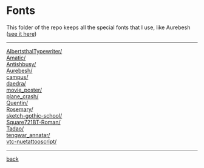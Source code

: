 # Fonts
This folder of the repo keeps all the special fonts that I use, like Aurebesh ([see it here](https://rodcordeiro.github.io/Projects/Aurebesh/index.html))

---------------------------
[AlbertsthalTypewriter/](AlbertsthalTypewriter/)<br>
[Amatic/](Amatic/)<br>
[Antishbusy/](Antishbusy/)<br>
[Aurebesh/](Aurebesh/)<br>
[campus/](campus/)<br>
[daedra/](daedra/)<br>
[movie_poster/](movie_poster/)<br>
[plane_crash/](plane_crash/)<br>
[Quentin/](Quentin/)<br>
[Rosemary/](Rosemary/)<br>
[sketch-gothic-school/](sketch-gothic-school/)<br>
[Square721BT-Roman/](Square721BT-Roman/)<br>
[Tadao/](Tadao/)<br>
[tengwar_annatar/](tengwar_annatar/)<br>
[vtc-nuetattooscript/](vtc-nuetattooscript/)<br>

---------------------------

[back](../)
